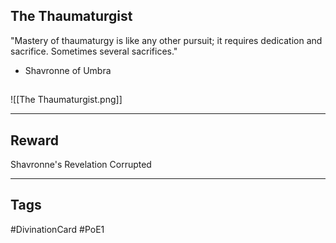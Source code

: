 ## The Thaumaturgist
"Mastery of thaumaturgy is like any other pursuit; it requires dedication and sacrifice. Sometimes several sacrifices."
- Shavronne of Umbra
## 
![[The Thaumaturgist.png]]

---
## Reward
Shavronne's Revelation
Corrupted

---
## Tags
#DivinationCard
#PoE1